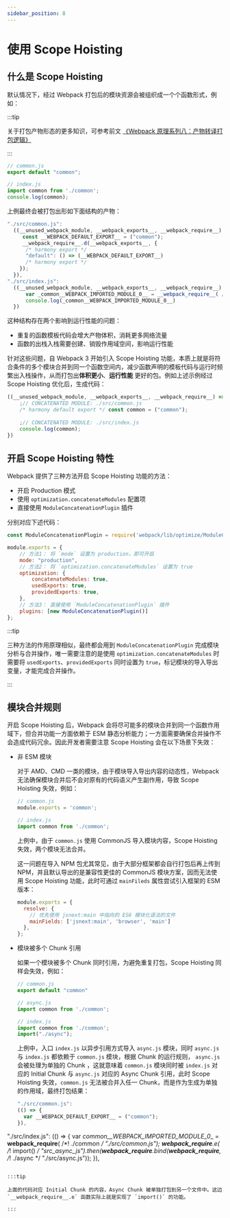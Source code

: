 ```yaml
---
sidebar_position: 8
---
```


# 使用 Scope Hoisting

## 什么是 Scope Hoisting

默认情况下，经过 Webpack 打包后的模块资源会被组织成一个个函数形式，例如：

:::tip

关于打包产物形态的更多知识，可参考前文 [《Webpack 原理系列八：产物转译打包逻辑》](https://juejin.cn/post/6978656664929075208)

:::

```js
// common.js
export default "common";

// index.js
import common from './common';
console.log(common);
```

上例最终会被打包出形如下面结构的产物：

```js
"./src/common.js":
  ((__unused_webpack_module, __webpack_exports__, __webpack_require__) => {
     const __WEBPACK_DEFAULT_EXPORT__ = ("common");
     __webpack_require__.d(__webpack_exports__, {
      /* harmony export */
      "default": () => (__WEBPACK_DEFAULT_EXPORT__)
      /* harmony export */
    });
  }),
"./src/index.js":
  ((__unused_webpack_module, __webpack_exports__, __webpack_require__) => {
      var _common__WEBPACK_IMPORTED_MODULE_0__ = __webpack_require__( /*! ./common */ "./src/common.js");
      console.log(_common__WEBPACK_IMPORTED_MODULE_0__)
  })
```

这种结构存在两个影响到运行性能的问题：

- 重复的函数模板代码会增大产物体积，消耗更多网络流量
- 函数的出栈入栈需要创建、销毁作用域空间，影响运行性能

针对这些问题，自 Webpack 3 开始引入 Scope Hoisting 功能，本质上就是将符合条件的多个模块合并到同一个函数空间内，减少函数声明的模板代码与运行时频繁出入栈操作，从而打包出**体积更小**、**运行性能** 更好的包。例如上述示例经过 Scope Hoisting 优化后，生成代码：

```js
((__unused_webpack_module, __webpack_exports__, __webpack_require__) => {
    ;// CONCATENATED MODULE: ./src/common.js
    /* harmony default export */ const common = ("common");
    
    ;// CONCATENATED MODULE: ./src/index.js
    console.log(common);
})
```

## 开启 Scope Hoisting 特性

Webpack 提供了三种方法开启 Scope Hoisting 功能的方法：

- 开启 Production 模式
- 使用 `optimization.concatenateModules` 配置项
- 直接使用 `ModuleConcatenationPlugin` 插件

分别对应下述代码：

```js
const ModuleConcatenationPlugin = require('webpack/lib/optimize/ModuleConcatenationPlugin');

module.exports = {
    // 方法1： 将 `mode` 设置为 production，即可开启
    mode: "production",
    // 方法2： 将 `optimization.concatenateModules` 设置为 true
    optimization: {
        concatenateModules: true,
        usedExports: true,
        providedExports: true,
    },
    // 方法3： 直接使用 `ModuleConcatenationPlugin` 插件
    plugins: [new ModuleConcatenationPlugin()]
};
```

:::tip

三种方法的作用原理相似，最终都会用到 `ModuleConcatenationPlugin` 完成模块分析与合并操作，唯一需要注意的是使用 `optimization.concatenateModules` 时需要将 `usedExports`、`providedExports` 同时设置为 `true`，标记模块的导入导出变量，才能完成合并操作。

:::

## 模块合并规则

开启 Scope Hoisting 后，Webpack 会将尽可能多的模块合并到同一个函数作用域下，但合并功能一方面依赖于 ESM 静态分析能力；一方面需要确保合并操作不会造成代码冗余。因此开发者需要注意 Scope Hoisting 会在以下场景下失效：

- 非 ESM 模块

  对于 AMD、CMD 一类的模块，由于模块导入导出内容的动态性，Webpack 无法确保模块合并后不会对原有的代码语义产生副作用，导致 Scope Hoisting 失效，例如：

  ```js
  // common.js
  module.exports = 'common';

  // index.js
  import common from './common';
  ```

  上例中，由于 `common.js` 使用 CommonJS 导入模块内容，Scope Hoisting 失效，两个模块无法合并。

  这一问题在导入 NPM 包尤其常见，由于大部分框架都会自行打包后再上传到 NPM，并且默认导出的是兼容性更佳的 CommonJS 模块方案，因而无法使用 Scope Hoisting 功能，此时可通过 `mainFileds` 属性尝试引入框架的 ESM 版本：

  ```js
  module.exports = {
    resolve: {
      // 优先使用 jsnext:main 中指向的 ES6 模块化语法的文件
      mainFields: ['jsnext:main', 'browser', 'main']
    },
  };
  ```

- 模块被多个 Chunk 引用

  如果一个模块被多个 Chunk 同时引用，为避免重复打包，Scope Hoisting 同样会失效，例如：

  ```js
  // common.js
  export default "common"

  // async.js
  import common from './common';

  // index.js 
  import common from './common';
  import("./async");
  ```

  上例中，入口 `index.js` 以异步引用方式导入 `async.js` 模块，同时 `async.js` 与 `index.js` 都依赖于 `common.js` 模块，根据 Chunk 的运行规则， `async.js` 会被处理为单独的 Chunk ，这就意味着 `common.js` 模块同时被 `index.js` 对应的 Initial Chunk 与 `async.js` 对应的 Async Chunk 引用，此时 Scope Hoisting 失效，`common.js` 无法被合并入任一 Chunk，而是作为生成为单独的作用域，最终打包结果：

  ```js
  "./src/common.js":
  (() => {
    var __WEBPACK_DEFAULT_EXPORT__ = ("common");
  }),
 "./src/index.js":
  (() => {
    var _common__WEBPACK_IMPORTED_MODULE_0__ = __webpack_require__( /*! ./common */ "./src/common.js");
    __webpack_require__.e( /*! import() */ "src_async_js").then(__webpack_require__.bind(__webpack_require__, /*! ./async */ "./src/async.js"));
  }),  
  ```

:::tip

上面的代码对应 Initial Chunk 的内容，Async Chunk 被单独打包到另一个文件中。这边 `__webpack_require__.e` 函数实际上就是实现了 `import()` 的功能。

:::